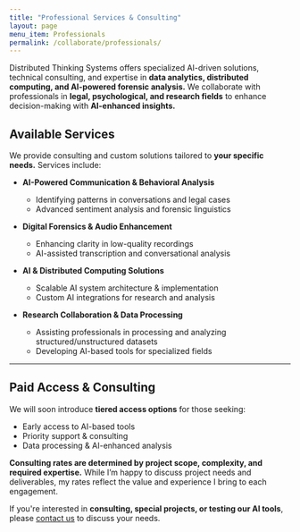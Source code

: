 ```yaml
---
title: "Professional Services & Consulting"
layout: page
menu_item: Professionals
permalink: /collaborate/professionals/
---
```


Distributed Thinking Systems offers specialized AI-driven solutions, technical consulting, and expertise in **data analytics, distributed computing, and AI-powered forensic analysis.** We collaborate with professionals in **legal, psychological, and research fields** to enhance decision-making with **AI-enhanced insights.**  

## Available Services  
We provide consulting and custom solutions tailored to **your specific needs.** Services include:  

- **AI-Powered Communication & Behavioral Analysis**  
  - Identifying patterns in conversations and legal cases  
  - Advanced sentiment analysis and forensic linguistics  

- **Digital Forensics & Audio Enhancement**  
  - Enhancing clarity in low-quality recordings  
  - AI-assisted transcription and conversational analysis  

- **AI & Distributed Computing Solutions**  
  - Scalable AI system architecture & implementation  
  - Custom AI integrations for research and analysis  

- **Research Collaboration & Data Processing**  
  - Assisting professionals in processing and analyzing structured/unstructured datasets  
  - Developing AI-based tools for specialized fields  

---

## Paid Access & Consulting  
We will soon introduce **tiered access options** for those seeking:  

- Early access to AI-based tools  
- Priority support & consulting  
- Data processing & AI-enhanced analysis  

**Consulting rates are determined by project scope, complexity, and required expertise.** While I’m happy to discuss project needs and deliverables, my rates reflect the value and experience I bring to each engagement.  

If you're interested in **consulting, special projects, or testing our AI tools**, please [contact us](/contact) to discuss your needs.